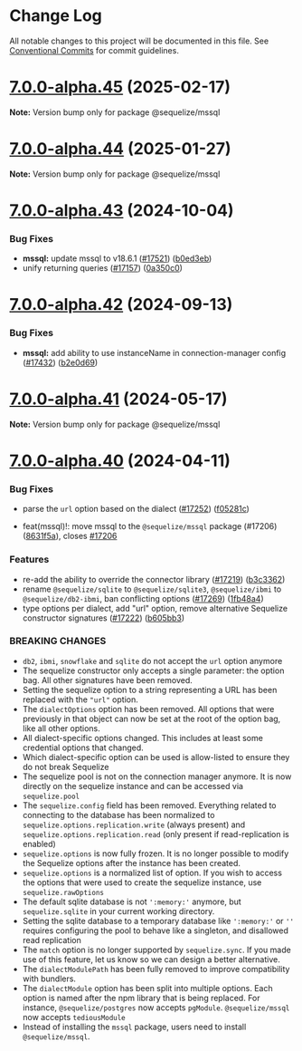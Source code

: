 # Change Log

All notable changes to this project will be documented in this file.
See [Conventional Commits](https://conventionalcommits.org) for commit guidelines.

# [7.0.0-alpha.45](https://github.com/sequelize/sequelize/compare/v7.0.0-alpha.44...v7.0.0-alpha.45) (2025-02-17)

**Note:** Version bump only for package @sequelize/mssql

# [7.0.0-alpha.44](https://github.com/sequelize/sequelize/compare/v7.0.0-alpha.43...v7.0.0-alpha.44) (2025-01-27)

**Note:** Version bump only for package @sequelize/mssql

# [7.0.0-alpha.43](https://github.com/sequelize/sequelize/compare/v7.0.0-alpha.42...v7.0.0-alpha.43) (2024-10-04)

### Bug Fixes

- **mssql:** update mssql to v18.6.1 ([#17521](https://github.com/sequelize/sequelize/issues/17521)) ([b0ed3eb](https://github.com/sequelize/sequelize/commit/b0ed3eb5757af0b18c47c011ffc42b9c9cb44c46))
- unify returning queries ([#17157](https://github.com/sequelize/sequelize/issues/17157)) ([0a350c0](https://github.com/sequelize/sequelize/commit/0a350c0f91d0eee9c56b92f47cc23c273c9eb206))

# [7.0.0-alpha.42](https://github.com/sequelize/sequelize/compare/v7.0.0-alpha.41...v7.0.0-alpha.42) (2024-09-13)

### Bug Fixes

- **mssql:** add ability to use instanceName in connection-manager config ([#17432](https://github.com/sequelize/sequelize/issues/17432)) ([b2e0d69](https://github.com/sequelize/sequelize/commit/b2e0d69c3b4071c616f0e6ef8ceea8dfc3cbf284))

# [7.0.0-alpha.41](https://github.com/sequelize/sequelize/compare/v7.0.0-alpha.40...v7.0.0-alpha.41) (2024-05-17)

**Note:** Version bump only for package @sequelize/mssql

# [7.0.0-alpha.40](https://github.com/sequelize/sequelize/compare/v7.0.0-alpha.39...v7.0.0-alpha.40) (2024-04-11)

### Bug Fixes

- parse the `url` option based on the dialect ([#17252](https://github.com/sequelize/sequelize/issues/17252)) ([f05281c](https://github.com/sequelize/sequelize/commit/f05281cd406cba7d14c8770d64261ef6b859d143))

- feat(mssql)!: move mssql to the `@sequelize/mssql` package (#17206) ([8631f5a](https://github.com/sequelize/sequelize/commit/8631f5a51cf81e244f3160d753865bdfa0a2f539)), closes [#17206](https://github.com/sequelize/sequelize/issues/17206)

### Features

- re-add the ability to override the connector library ([#17219](https://github.com/sequelize/sequelize/issues/17219)) ([b3c3362](https://github.com/sequelize/sequelize/commit/b3c3362aeca7ce50d0bdb657c6db25f2418dc687))
- rename `@sequelize/sqlite` to `@sequelize/sqlite3`, `@sequelize/ibmi` to `@sequelize/db2-ibmi`, ban conflicting options ([#17269](https://github.com/sequelize/sequelize/issues/17269)) ([1fb48a4](https://github.com/sequelize/sequelize/commit/1fb48a462c96ec64bf8ed19f91662c4d73e1fe3e))
- type options per dialect, add "url" option, remove alternative Sequelize constructor signatures ([#17222](https://github.com/sequelize/sequelize/issues/17222)) ([b605bb3](https://github.com/sequelize/sequelize/commit/b605bb372b1500a75daa46bb4c4ae6f4912094a1))

### BREAKING CHANGES

- `db2`, `ibmi`, `snowflake` and `sqlite` do not accept the `url` option anymore
- The sequelize constructor only accepts a single parameter: the option bag. All other signatures have been removed.
- Setting the sequelize option to a string representing a URL has been replaced with the `"url"` option.
- The `dialectOptions` option has been removed. All options that were previously in that object can now be set at the root of the option bag, like all other options.
- All dialect-specific options changed. This includes at least some credential options that changed.
- Which dialect-specific option can be used is allow-listed to ensure they do not break Sequelize
- The sequelize pool is not on the connection manager anymore. It is now directly on the sequelize instance and can be accessed via `sequelize.pool`
- The `sequelize.config` field has been removed. Everything related to connecting to the database has been normalized to `sequelize.options.replication.write` (always present) and `sequelize.options.replication.read` (only present if read-replication is enabled)
- `sequelize.options` is now fully frozen. It is no longer possible to modify the Sequelize options after the instance has been created.
- `sequelize.options` is a normalized list of option. If you wish to access the options that were used to create the sequelize instance, use `sequelize.rawOptions`
- The default sqlite database is not `':memory:'` anymore, but `sequelize.sqlite` in your current working directory.
- Setting the sqlite database to a temporary database like `':memory:'` or `''` requires configuring the pool to behave like a singleton, and disallowed read replication
- The `match` option is no longer supported by `sequelize.sync`. If you made use of this feature, let us know so we can design a better alternative.
- The `dialectModulePath` has been fully removed to improve compatibility with bundlers.
- The `dialectModule` option has been split into multiple options. Each option is named after the npm library that is being replaced. For instance, `@sequelize/postgres` now accepts `pgModule`. `@sequelize/mssql` now accepts `tediousModule`
- Instead of installing the `mssql` package, users need to install `@sequelize/mssql`.
